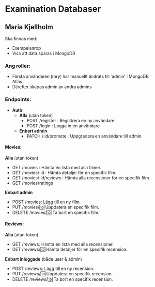 # Examination Databaser
## Maria Kjellholm

Ska finnas med:
- Exempelanrop
- Visa att data sparas i MongoDB


 ### Ang roller:
- Första användaren (mry) har manuellt ändrats till 'admin' i MongoDB Atlas
- Därefter skapas admin av andra admins

 ### Endpoints:
 - **Auth**:
    - **Alla** (utan token)
        - POST /register : Registrera en ny användare.
        - POST /login : Logga in en användare
    - **Enbart admin**
        - PATCH /:id/promote : Uppgradera en användare till admin

####  Movies:
**Alla** (utan token)
- GET /movies : Hämta en lista med alla filmer.
- GET /movies/:id : Hämta detaljer för en specifik film.
- GET /movies/:id/reviews : Hämta alla recensioner för en specifik film.
- GET /movies/ratings

**Enbart admin**
- POST /movies: Lägg till en ny film.
- PUT /movies/:id: Uppdatera en specifik film.
- DELETE /movies/:id: Ta bort en specifik film.

####  Reviews:
**Alla** (utan token)
- GET /reviews: Hämta en lista med alla recensioner.
- GET /reviews/:id: Hämta detaljer för en specifik recension.

**Enbart inloggade** (både user & admin)
- POST /reviews: Lägg till en ny recension.
- PUT /reviews/:id: Uppdatera en specifik recension.
- DELETE /reviews/:id: Ta bort en specifik recension.

